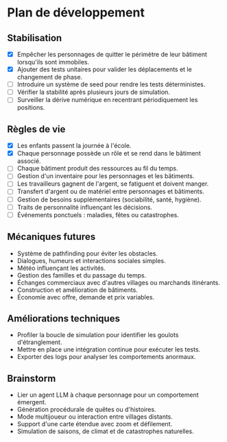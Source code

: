 # Plan de développement

## Stabilisation
- [x] Empêcher les personnages de quitter le périmètre de leur bâtiment lorsqu'ils sont immobiles.
- [x] Ajouter des tests unitaires pour valider les déplacements et le changement de phase.
- [ ] Introduire un système de seed pour rendre les tests déterministes.
- [ ] Vérifier la stabilité après plusieurs jours de simulation.
- [ ] Surveiller la dérive numérique en recentrant périodiquement les positions.

## Règles de vie
- [x] Les enfants passent la journée à l'école.
- [x] Chaque personnage possède un rôle et se rend dans le bâtiment associé.
- [ ] Chaque bâtiment produit des ressources au fil du temps.
- [ ] Gestion d'un inventaire pour les personnages et les bâtiments.
- [ ] Les travailleurs gagnent de l'argent, se fatiguent et doivent manger.
- [ ] Transfert d'argent ou de matériel entre personnages et bâtiments.
- [ ] Gestion de besoins supplémentaires (sociabilité, santé, hygiène).
- [ ] Traits de personnalité influençant les décisions.
- [ ] Événements ponctuels : maladies, fêtes ou catastrophes.

## Mécaniques futures
- Système de pathfinding pour éviter les obstacles.
- Dialogues, humeurs et interactions sociales simples.
- Météo influençant les activités.
- Gestion des familles et du passage du temps.
- Échanges commerciaux avec d'autres villages ou marchands itinérants.
- Construction et amélioration de bâtiments.
- Économie avec offre, demande et prix variables.

## Améliorations techniques
- Profiler la boucle de simulation pour identifier les goulots d'étranglement.
- Mettre en place une intégration continue pour exécuter les tests.
- Exporter des logs pour analyser les comportements anormaux.

## Brainstorm
- Lier un agent LLM à chaque personnage pour un comportement émergent.
- Génération procédurale de quêtes ou d'histoires.
- Mode multijoueur ou interaction entre villages distants.
- Support d'une carte étendue avec zoom et défilement.
- Simulation de saisons, de climat et de catastrophes naturelles.
